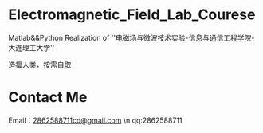 # Electromagnetic_Field_Lab_Courese
Matlab&amp;&amp;Python Realization of ''电磁场与微波技术实验-信息与通信工程学院-大连理工大学''

造福人类，按需自取

# Contact Me
Email：2862588711cd@gmail.com \n
qq:2862588711
